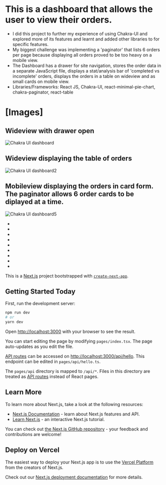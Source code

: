 # This is a dashboard that allows the user to view their orders.

- I did this project to further my experience of using Chakra-UI and explored more of its features and learnt and added other libraries to for specific features. 
- My biggest challenge was implementing a 'paginator' that lists 6 orders per page because displaying all orders proved to be too heavy on a mobile view. 
- The Dashboard has a drawer for site navigation, stores the order data in a separate JavaScript file, displays a stat/analysis bar of 'completed vs incomplete' orders, displays the orders in a table on wideview and as small cards on mobile view.
- Libraries/Frameworks: React JS, Chakra-UI, react-minimal-pie-chart, chakra-paginator, react-table

# [Images]

## Wideview with drawer open 
![Chakra UI dashboard](https://user-images.githubusercontent.com/84540577/174483043-24acbf11-56fc-4074-aa20-3f21d4229c31.png)
 
## Wideview displaying the table of orders
![Chakra UI dashboard2](https://user-images.githubusercontent.com/84540577/174483918-cb16fac8-a65d-434d-bbf1-08998e615842.png)

## Mobileview displaying the orders in card form. The paginator allows 6 order cards to be diplayed at a time.
![Chakra UI dashboard5](https://user-images.githubusercontent.com/84540577/174484171-34bf6241-6d22-420b-b957-8b616c6922fa.png)

 
-
-
-
-
-
-
-
-
-

This is a [Next.js](https://nextjs.org/) project bootstrapped with [`create-next-app`](https://github.com/vercel/next.js/tree/canary/packages/create-next-app).

## Getting Started Today

First, run the development server:

```bash
npm run dev
# or
yarn dev
```

Open [http://localhost:3000](http://localhost:3000) with your browser to see the result.

You can start editing the page by modifying `pages/index.tsx`. The page auto-updates as you edit the file.

[API routes](https://nextjs.org/docs/api-routes/introduction) can be accessed on [http://localhost:3000/api/hello](http://localhost:3000/api/hello). This endpoint can be edited in `pages/api/hello.ts`.

The `pages/api` directory is mapped to `/api/*`. Files in this directory are treated as [API routes](https://nextjs.org/docs/api-routes/introduction) instead of React pages.

## Learn More

To learn more about Next.js, take a look at the following resources:

- [Next.js Documentation](https://nextjs.org/docs) - learn about Next.js features and API.
- [Learn Next.js](https://nextjs.org/learn) - an interactive Next.js tutorial.

You can check out [the Next.js GitHub repository](https://github.com/vercel/next.js/) - your feedback and contributions are welcome!

## Deploy on Vercel

The easiest way to deploy your Next.js app is to use the [Vercel Platform](https://vercel.com/new?utm_medium=default-template&filter=next.js&utm_source=create-next-app&utm_campaign=create-next-app-readme) from the creators of Next.js.

Check out our [Next.js deployment documentation](https://nextjs.org/docs/deployment) for more details.
